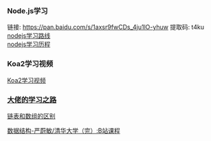 ### Node.js学习
链接: https://pan.baidu.com/s/1axsr9fwCDs_4ju1lO-yhuw 提取码: t4ku   <br/>
   [ nodejs学习路线 ]( https://mp.weixin.qq.com/s/XkDDiJF-jLBl6XAx4Xl92Q )    <br/>
   [ nodejs学习历程 ]( https://github.com/pheromone/nodejs_learn/tree/master )    <br/>
  
   
###  Koa2学习视频
   [ Koa2学习视频 ]( https://jspang.com/posts/2017/11/13/koa2.html )    <br/>

### [ 大佬的学习之路 ]( https://github.com/jwasham/coding-interview-university/blob/master/translations/README-cn.md )    <br/>

[ 链表和数组的区别 ]( https://www.cnblogs.com/klyjb/p/11237361.html )    <br/>

[ 数据结构-严蔚敏/清华大学（完）:B站课程 ]( https://www.bilibili.com/video/av45897783/?spm_id_from=333.788.videocard.5 )    <br/>

